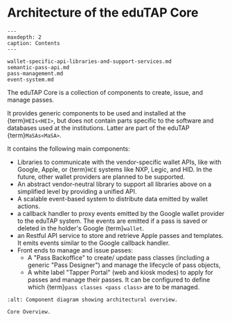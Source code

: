 # Architecture of the eduTAP Core


```{toctree}
---
maxdepth: 2
caption: Contents
---

wallet-specific-api-libraries-and-support-services.md
semantic-pass-api.md
pass-management.md
event-system.md

```

The eduTAP Core is a collection of components to create, issue, and manage passes.

It provides generic components to be used and installed at the {term}`HEIs<HEI>`, but does not contain parts specific to the software and databases used at the institutions. Latter are part of the eduTAP {term}`MaSAs<MaSA>`.

It contains the following main components:

- Libraries to communicate with the vendor-specific wallet APIs, like with Google, Apple, or {term}`HCE` systems like NXP, Legic, and HID. In the future, other wallet providers are planned to be supported.
- An abstract vendor-neutral library to support all libraries above on a simplified level by providing a unified API.
- A scalable event-based system to distribute data emitted by wallet actions.
- a callback handler to proxy events emitted by the Google wallet provider to the eduTAP system.
  The events are emitted if a pass is saved or deleted in the holder's Google {term}`wallet`.
- an Restful API service to store and retrieve Apple passes and templates. It emits events similar to the Google callback handler.
- Front ends to manage and issue passes:
  - A "Pass Backoffice" to create/ update pass classes (including a generic "Pass Designer") and manage the lifecycle of pass objects,
  - A white label "Tapper Portal" (web and kiosk modes) to apply for passes and manage their passes.
    It can be configured to define which {term}`pass classes <pass class>` are to be managed.


```{figure} ../uml/core.svg
:alt: Component diagram showing architectural overview.

Core Overview.
```